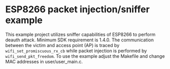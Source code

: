 # ESP8266 packet injection/sniffer example

This example project utilizes sniffer capabilities of
ESP8266 to perform deauth attack. Minimum SDK
requirement is 1.4.0. The communication between the
victim and access point (AP) is traced by `wifi_set_promiscuous_rx_cb`
while packet injection is performed by `wifi_send_pkt_freedom`.
To use the example adjust the Makefile and change MAC
addresses in user/user_main.c.
